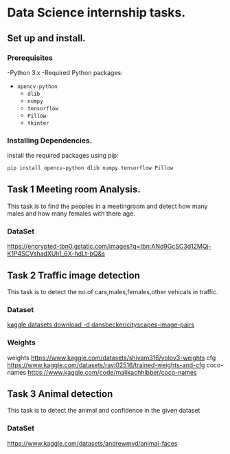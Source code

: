 # Data Science internship tasks.
## Set up and install.
### Prerequisites
-Python 3.x
-Required Python packages:
- `opencv-python`
  - `dlib`
  - `numpy`
  - `tensorflow`
  - `Pillow`
  - `tkinter`
### Installing Dependencies.
Install the required packages using pip:
```sh
pip install opencv-python dlib numpy tensorflow Pillow
```
## Task 1 Meeting room Analysis.
This task is to find the peoples in a meetingroom and detect how many males and how many females with there age.
### DataSet
https://encrypted-tbn0.gstatic.com/images?q=tbn:ANd9GcSC3d12MQj-K1P4SCVshadXUh1_6X-hdLt-bQ&s
## Task 2 Traffic image detection
This task is to detect the no.of cars,males,females,other vehicals in traffic.
### Dataset
[kaggle datasets download -d dansbecker/cityscapes-image-pairs](https://www.kaggle.com/datasets/dansbecker/cityscapes-image-pairs)
### Weights
weights
https://www.kaggle.com/datasets/shivam316/yolov3-weights
cfg
https://www.kaggle.com/datasets/ravi02516/trained-weights-and-cfg
coco-names
https://www.kaggle.com/code/malikachhibber/coco-names
## Task 3 Animal detection
This task is to detect the animal and confidence in the given dataset
### DataSet
https://www.kaggle.com/datasets/andrewmvd/animal-faces

